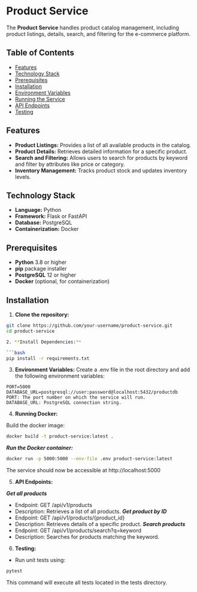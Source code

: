 # Product Service

The **Product Service** handles product catalog management, including product listings, details, search, and filtering for the e-commerce platform.

## Table of Contents

- [Features](#features)
- [Technology Stack](#technology-stack)
- [Prerequisites](#prerequisites)
- [Installation](#installation)
- [Environment Variables](#environment-variables)
- [Running the Service](#running-the-service)
- [API Endpoints](#api-endpoints)
- [Testing](#testing)

## Features

- **Product Listings:** Provides a list of all available products in the catalog.
- **Product Details:** Retrieves detailed information for a specific product.
- **Search and Filtering:** Allows users to search for products by keyword and filter by attributes like price or category.
- **Inventory Management:** Tracks product stock and updates inventory levels.

## Technology Stack

- **Language:** Python
- **Framework:** Flask or FastAPI
- **Database:** PostgreSQL
- **Containerization:** Docker

## Prerequisites

- **Python** 3.8 or higher
- **pip** package installer
- **PostgreSQL** 12 or higher
- **Docker** (optional, for containerization)

## Installation

1. **Clone the repository:**

  ```bash
git clone https://github.com/your-username/product-service.git
cd product-service

2. **Install Dependencies:**

  ```bash
pip install -r requirements.txt
```

3. **Environment Variables:**
Create a .env file in the root directory and add the following environment variables:

 ```dotenv
PORT=5000
DATABASE_URL=postgresql://user:password@localhost:5432/productdb
PORT: The port number on which the service will run.
DATABASE_URL: PostgreSQL connection string.
```

4. **Running Docker:**

Build the docker image:

 ```bash
docker build -t product-service:latest .
 ```
***Run the Docker container:***

 ```bash
docker run -p 5000:5000 --env-file .env product-service:latest
 ```
The service should now be accessible at http://localhost:5000

5. **API Endpoints:**
   
***Get all products***
* Endpoint: GET /api/v1/products
* Description: Retrieves a list of all products.
***Get product by ID***
* Endpoint: GET /api/v1/products/{product_id}
* Description: Retrieves details of a specific product.
***Search products***
* Endpoint: GET /api/v1/products/search?q=keyword
* Description: Searches for products matching the keyword.

6. **Testing:**
* Run unit tests using:
```bash
pytest
```
 This command will execute all tests located in the tests directory.

